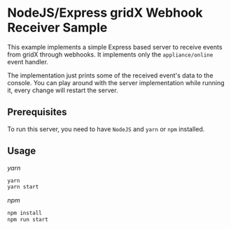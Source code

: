 # NodeJS/Express gridX Webhook Receiver Sample

This example implements a simple Express based server to receive events from gridX through webhooks.
It implements only the `appliance/online` event handler.

The implementation just prints some of the received event's data to the console.
You can play around with the server implementation while running it, every change will restart the server.

## Prerequisites

To run this server, you need to have `NodeJS` and `yarn` or `npm` installed.

## Usage

_yarn_
```sh
yarn
yarn start
```

_npm_
```sh
npm install
npm run start
```